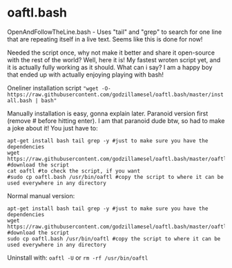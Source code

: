 # oaftl.bash
OpenAndFollowTheLine.bash - Uses "tail" and "grep" to search for one line that are repeating itself in a live text. Seems like this is done for now!


Needed the script once, why not make it better and share it open-source with the rest of the world? Well, here it is! My fastest wroten script yet, and it is actually fully working as it should. What can i say? I am a happy boy that ended up with actually enjoying playing with bash!

Oneliner installation script ```"wget -O- https://raw.githubusercontent.com/godzillamesel/oaftl.bash/master/install.bash | bash"```


Manually installation is easy, gonna explain later.
Paranoid version first (remove # before hitting enter). I am that paranoid dude btw, so had to make a joke about it!
You just have to:
```
apt-get install bash tail grep -y #just to make sure you have the dependencies
wget https://raw.githubusercontent.com/godzillamesel/oaftl.bash/master/oaftl.bash #download the script
cat oaftl #to check the script, if you want
#sudo cp oaftl.bash /usr/bin/oaftl #copy the script to where it can be used everywhere in any directory
```
Normal manual version:
```
apt-get install bash tail grep -y #just to make sure you have the dependencies
wget https://raw.githubusercontent.com/godzillamesel/oaftl.bash/master/oaftl.bash #download the script
sudo cp oaftl.bash /usr/bin/oaftl #copy the script to where it can be used everywhere in any directory
```

Uninstall with:
```oaftl -U```
or
```rm -rf /usr/bin/oaftl```
